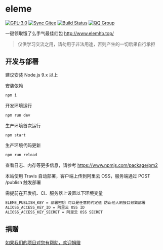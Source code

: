 # eleme

[![GPL-3.0](https://img.shields.io/badge/license-GPL--3.0-blue.svg)](LICENSE)
[![Sync Gitee](https://img.shields.io/badge/sync-gitee-green.svg)](https://gitee.com/game-helper/eleme)
[![Build Status](https://travis-ci.org/game-helper/eleme.svg?branch=master)](https://travis-ci.org/game-helper/eleme)
[![QQ Group](https://img.shields.io/badge/qq%20group-246080018-orange.svg)](https://shang.qq.com/wpa/qunwpa?idkey=ce7ff4d1b5050c3bafff8f16c3cae4b1eec37916053865b86527347d680e03ec)

一键领取饿了么手气最佳红包 http://www.elemhb.top/

> 仅供学习交流之用，请勿用于非法用途，否则产生的一切后果自行承担

## 开发与部署

建议安装 Node.js 9.x 以上

安装依赖

```bash
npm i
```

开发环境运行

```bash
npm run dev
```

生产环境首次运行

```bash
npm start
```

生产环境代码更新

```bash
npm run reload
```

查看日志、内存等更多信息，请参考 https://www.npmjs.com/package/pm2

本站使用 Travis 自动部署，客户端上传到阿里云 OSS，服务端通过 POST /publish 触发部署

需提前在开发机、CI、服务器上设置以下环境变量

```bash
ELEME_PUBLISH_KEY = 部署密钥 可以是任意的约定值 防止他人刷接口频繁部署
ALIOSS_ACCESS_KEY_ID = 阿里云 OSS ID
ALIOSS_ACCESS_KEY_SECRET = 阿里云 OSS SECRET
```

## 捐赠

[如果我们的项目对您有帮助，欢迎捐赠](https://github.com/game-helper/donate)
